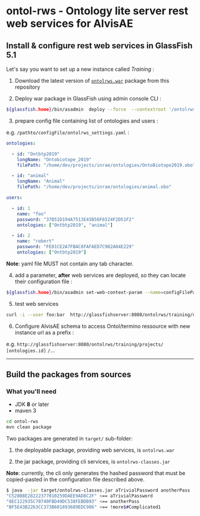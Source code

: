 # ontol-rws - Ontology lite server rest web services for AlvisAE 

## Install & configure rest web services in GlassFish 5.1

Let's say you want to set up a new instance called _Training_ :

1. Download the latest version of [`ontolrws.war`]( https://github.com/Bibliome/alvisae-1/raw/master/ontol-rws/target/ontolrws.war ) package from this repository

2. Deploy war package in GlassFish using admin console CLI :

```sh
${glassfish.home}/bin/asadmin  deploy --force  --contextroot '/ontolrws/training' --name 'OntoLRWS_Training' ontolrws.war
```

3. prepare config file containing list of ontologies and users :

e.g.  `/pathto/configFile/ontolrws_settings.yaml` :
```yaml
ontologies:

  - id: "Ontbtp2019"
    longName: "Ontobiotope_2019"
    filePath: "/home/dev/projects/inrae/ontologies/OntoBiotope2019.obo"

  - id: "animal"
    longName: "Animal"
    filePath: "/home/dev/projects/inrae/ontologies/animal.obo"

users:

  - id: 1
    name: "foo"
    password: "37B51D194A7513E45B56F6524F2D51F2"
    ontologies: ["Ontbtp2019", "animal"]

  - id: 2
    name: "robert"
    password: "FE01CE2A7FBAC8FAFAED7C982A04E229"
    ontologies: ["Ontbtp2019"]
```

**Note**: yaml file MUST not contain any tab character.


4. add a parameter, **after** web services are deployed, so they can locate their configuration file :

```sh
${glassfish.home}/bin/asadmin set-web-context-param --name=configFilePath --value=/pathto/configFile/ontolrws_settings.yaml --ignoredescriptoritem=true OntoLRWS_Training
```

5. test web services
```sh
curl -i --user foo:bar  http://glassfishserver:8080/ontolrws/training/user/me
```

6. Configure AlvisAE schema to access Ontol/termino ressource with new instance url as a prefix :

e.g.  `http://glassfishserver:8080/ontolrws/training/projects/` `[ontologies.id]` `/`...

---
## Build the packages from sources

### What you'll need

* JDK __8__ or later
* maven 3

```sh
cd ontol-rws
mvn clean package
```

Two packages are generated in `target/` sub-folder:

1. the deployable package, providing web services, is `ontolrws.war`

2. the jar package, providing cli services, is `ontolrws-classes.jar`
 

**Note**: currently, the cli only generates the hashed password that must be copied-pasted in the configuration file described above. 

```sh
$ java  -jar target/ontolrws-classes.jar aTrivialPassword anotherPass '!more$#Complicated1'
"C528B8E28222377010259DAEE9AD8C2F" <== aTrivialPassword
"8EC122935C70740FBD40DC538FEBDB93" <== anotherPass
"BF5E43B2263CC373B601893689EDC986" <== !more$#Complicated1

```